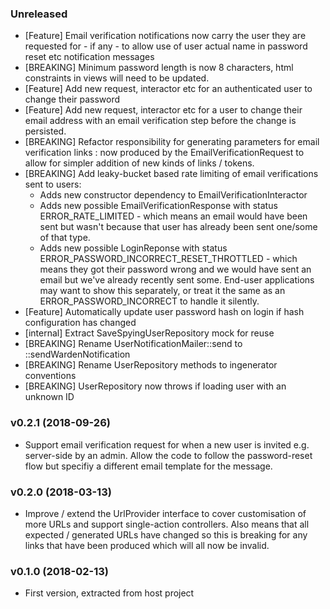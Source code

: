 ### Unreleased

* [Feature] Email verification notifications now carry the user they are requested for - if any - to
  allow use of user actual name in password reset etc notification messages
* [BREAKING] Minimum password length is now 8 characters, html constraints in views will need to be
  updated.
* [Feature] Add new request, interactor etc for an authenticated user to change their password
* [Feature] Add new request, interactor etc for a user to change their email address with an
  email verification step before the change is persisted. 
* [BREAKING] Refactor responsibility for generating parameters for email verification links : 
  now produced by the EmailVerificationRequest to allow for simpler addition of new kinds of 
  links / tokens.
* [BREAKING] Add leaky-bucket based rate limiting of email verifications sent to users:
  * Adds new constructor dependency to EmailVerificationInteractor
  * Adds new possible EmailVerificationResponse with status ERROR_RATE_LIMITED - which means
    an email would have been sent but wasn't because that user has already been sent one/some of 
    that type.
  * Adds new possible LoginReponse with status ERROR_PASSWORD_INCORRECT_RESET_THROTTLED - which
    means they got their password wrong and we would have sent an email but we've already recently
    sent some. End-user applications may want to show this separately, or treat it the same as an
    ERROR_PASSWORD_INCORRECT to handle it silently.
* [Feature]  Automatically update user password hash on login if hash configuration has changed
* [internal] Extract SaveSpyingUserRepository mock for reuse
* [BREAKING] Rename UserNotificationMailer::send to ::sendWardenNotification
* [BREAKING] Rename UserRepository methods to ingenerator conventions
* [BREAKING] UserRepository now throws if loading user with an unknown ID

### v0.2.1 (2018-09-26)

* Support email verification request for when a new user is invited e.g. server-side by an admin. Allow the code to 
  follow the password-reset flow but specifiy a different email template for the message.

### v0.2.0 (2018-03-13)

* Improve / extend the UrlProvider interface to cover customisation of more URLs and support single-action controllers.
  Also means that all expected / generated URLs have changed so this is breaking for any links that have been produced
  which will all now be invalid.

### v0.1.0 (2018-02-13)

* First version, extracted from host project
